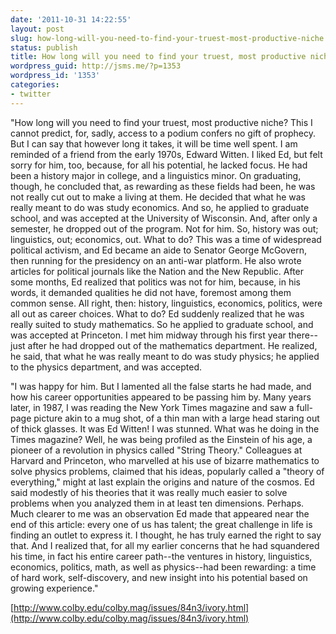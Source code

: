 ```yaml
---
date: '2011-10-31 14:22:55'
layout: post
slug: how-long-will-you-need-to-find-your-truest-most-productive-niche
status: publish
title: How long will you need to find your truest, most productive niche
wordpress_guid: http://jsms.me/?p=1353
wordpress_id: '1353'
categories:
- twitter
---
```


"How long will you need to find your truest, most productive niche? This I cannot predict, for, sadly, access to a podium confers no gift of prophecy. But I can say that however long it takes, it will be time well spent. I am reminded of a friend from the early 1970s, Edward Witten. I liked Ed, but felt sorry for him, too, because, for all his potential, he lacked focus. He had been a history major in college, and a linguistics minor. On graduating, though, he concluded that, as rewarding as these fields had been, he was not really cut out to make a living at them. He decided that what he was really meant to do was study economics. And so, he applied to graduate school, and was accepted at the University of Wisconsin. And, after only a semester, he dropped out of the program. Not for him. So, history was out; linguistics, out; economics, out. What to do? This was a time of widespread political activism, and Ed became an aide to Senator George McGovern, then running for the presidency on an anti-war platform. He also wrote articles for political journals like the Nation and the New Republic. After some months, Ed realized that politics was not for him, because, in his words, it demanded qualities he did not have, foremost among them common sense. All right, then: history, linguistics, economics, politics, were all out as career choices. What to do? Ed suddenly realized that he was really suited to study mathematics. So he applied to graduate school, and was accepted at Princeton. I met him midway through his first year there--just after he had dropped out of the mathematics department. He realized, he said, that what he was really meant to do was study physics; he applied to the physics department, and was accepted.

"I was happy for him. But I lamented all the false starts he had made, and how his career opportunities appeared to be passing him by. Many years later, in 1987, I was reading the New York Times magazine and saw a full-page picture akin to a mug shot, of a thin man with a large head staring out of thick glasses. It was Ed Witten! I was stunned. What was he doing in the Times magazine? Well, he was being profiled as the Einstein of his age, a pioneer of a revolution in physics called "String Theory." Colleagues at Harvard and Princeton, who marvelled at his use of bizarre mathematics to solve physics problems, claimed that his ideas, popularly called a "theory of everything," might at last explain the origins and nature of the cosmos. Ed said modestly of his theories that it was really much easier to solve problems when you analyzed them in at least ten dimensions. Perhaps. Much clearer to me was an observation Ed made that appeared near the end of this article: every one of us has talent; the great challenge in life is finding an outlet to express it. I thought, he has truly earned the right to say that. And I realized that, for all my earlier concerns that he had squandered his time, in fact his entire career path--the ventures in history, linguistics, economics, politics, math, as well as physics--had been rewarding: a time of hard work, self-discovery, and new insight into his potential based on growing experience."

[http://www.colby.edu/colby.mag/issues/84n3/ivory.html](http://www.colby.edu/colby.mag/issues/84n3/ivory.html)
